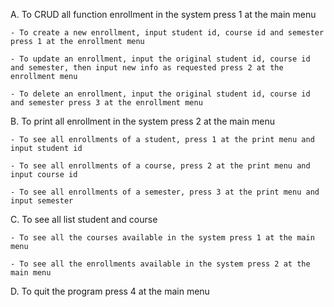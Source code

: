 A. To CRUD all function enrollment in the system press 1 at the main menu
    
    - To create a new enrollment, input student id, course id and semester press 1 at the enrollment menu

    - To update an enrollment, input the original student id, course id and semester, then input new info as requested press 2 at the enrollment menu

    - To delete an enrollment, input the original student id, course id and semester press 3 at the enrollment menu

 B. To print all enrollment in the system press 2 at the main menu
 
    - To see all enrollments of a student, press 1 at the print menu and input student id

    - To see all enrollments of a course, press 2 at the print menu and input course id
    
    - To see all enrollments of a semester, press 3 at the print menu and input semester

 C. To see all list student and course
 
    - To see all the courses available in the system press 1 at the main menu

    - To see all the enrollments available in the system press 2 at the main menu

 D. To quit the program press 4 at the main menu

